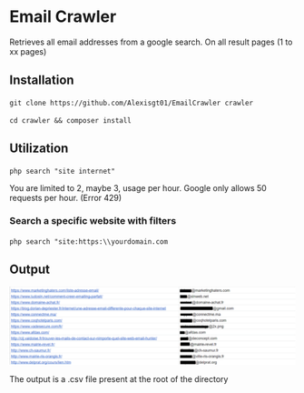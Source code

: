 # Email Crawler

Retrieves all email addresses from a google search. On all result pages (1 to xx pages)

## Installation

``git clone https://github.com/Alexisgt01/EmailCrawler crawler``

``cd crawler && composer install``

## Utilization

``php search "site internet"``

You are limited to 2, maybe 3, usage per hour. Google only allows 50 requests per hour. (Error 429)

### Search a specific website with filters

``php search "site:https:\\yourdomain.com``

## Output

![Output](https://github.com/Alexisgt01/EmailCrawler/blob/master/output.png?raw=true)


The output is a .csv file present at the root of the directory
